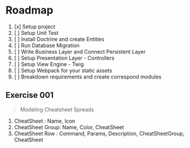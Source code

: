 # Roadmap

1. [x] Setup project
2. [ ] Setup Unit Test
3. [ ] Install Doctrine and create Entities
4. [ ] Run Database Migration
5. [ ] Write Business Layer and Connect Persistent Layer
6. [ ] Setup Presentation Layer - Controllers
7. [ ] Setup View Engine - Twig
8. [ ] Setup Webpack for your static assets
9. [ ] Breakdown requirements and create correspond modules

## Exercise 001

> Modeling Cheatsheet Spreads

1. CheatSheet : Name, Icon
2. CheatSheet Group: Name, Color, CheatSheet
3. CheatSheet Row : Command, Params, Description, CheatSheetGroup, CheatSheet